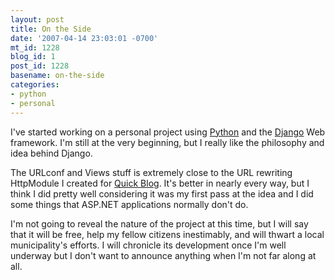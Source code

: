 ```yaml
---
layout: post
title: On the Side
date: '2007-04-14 23:03:01 -0700'
mt_id: 1228
blog_id: 1
post_id: 1228
basename: on-the-side
categories:
- python
- personal
---
```

<p>
I've started working on a personal project using <a href="http://www.python.org/">Python</a> and the <a href="http://www.djangoproject.com/">Django</a> Web framework. I'm still at the very beginning, but I really like the philosophy and idea behind Django.
</p>
<p>
The URLconf and Views stuff is extremely close to the URL rewriting HttpModule I created for <a href="http://www.godaddy.com/gdshop/blog/landing.asp">Quick Blog</a>. It's better in nearly every way, but I think I did pretty well considering it was my first pass at the idea and I did some things that ASP.NET applications normally don't do.
</p>
<p>
I'm not going to reveal the nature of the project at this time, but I will say that it will be free, help my fellow citizens inestimably, and will thwart a local municipality's efforts. I will chronicle its development once I'm well underway but I don't want to announce anything when I'm not far along at all.
</p>
